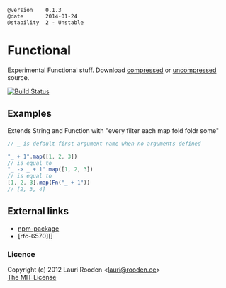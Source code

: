 
[1]: https://raw.github.com/litejs/fn-lite/master/min.js
[2]: https://raw.github.com/litejs/fn-lite/master/index.js
[npm-package]: https://npmjs.org/package/functional-lite



    @version    0.1.3
    @date       2014-01-24
    @stability  2 - Unstable



Functional
==========

Experimental Functional stuff.
Download [compressed][1] 
or [uncompressed][2] source.


[![Build Status](https://travis-ci.org/litejs/functional-lite.png?branch=master)](https://travis-ci.org/litejs/functional-lite)


Examples
--------

Extends String and Function with "every filter each map fold foldr some"

```javascript
// _ is default first argument name when no arguments defined

"_ + 1".map([1, 2, 3])
// is equal to
"_ -> _ + 1".map([1, 2, 3])
// is equal to
[1, 2, 3].map(Fn("_ + 1"))
// [2, 3, 4]
```


External links
--------------

-   [npm-package][]
-   [rfc-6570][]


### Licence

Copyright (c) 2012 Lauri Rooden &lt;lauri@rooden.ee&gt;  
[The MIT License](http://lauri.rooden.ee/mit-license.txt)


